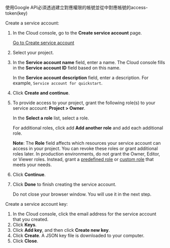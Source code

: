 使用Google API必須透過建立對應權限的帳號並從中對應帳號的access-token(key)



Create a service account:

1.  In the Cloud console, go to the **Create service account** page.
    
    [Go to Create service account](https://console.cloud.google.com/projectselector/iam-admin/serviceaccounts/create?supportedpurview=project&_ga=2.195391724.1532012106.1653075287-1061095323.1651492866&_gac=1.250609140.1653101683.Cj0KCQjw-JyUBhCuARIsANUqQ_KGPwgT76S49-UR_g1OggGZhVMqQ3ZB3UIpkbue7nYf0-24rNhzrxAaAjIhEALw_wcB)
2.  Select your project.
3.  In the **Service account name** field, enter a name. The Cloud console fills in the **Service account ID** field based on this name.
    
    In the **Service account description** field, enter a description. For example, `Service account for quickstart`.
    
4.  Click **Create and continue**.
5.  To provide access to your project, grant the following role(s) to your service account: **Project > Owner**.
    
    In the **Select a role** list, select a role.
    
    For additional roles, click add **Add another role** and add each additional role.
    
    **Note**: The **Role** field affects which resources your service account can access in your project. You can revoke these roles or grant additional roles later. In production environments, do not grant the Owner, Editor, or Viewer roles. Instead, grant a [predefined role](https://cloud.google.com/iam/docs/understanding-roles#predefined_roles) or [custom role](https://cloud.google.com/iam/docs/understanding-custom-roles) that meets your needs.
    
6.  Click **Continue**.
7.  Click **Done** to finish creating the service account.
    
    Do not close your browser window. You will use it in the next step.
    

Create a service account key:

1.  In the Cloud console, click the email address for the service account that you created.
2.  Click **Keys**.
3.  Click **Add key**, and then click **Create new key**.
4.  Click **Create**. A JSON key file is downloaded to your computer.
5.  Click **Close**.